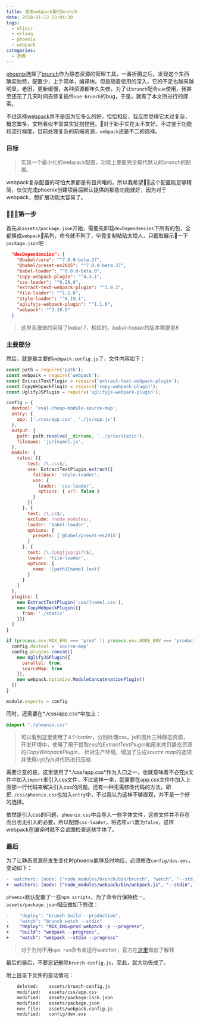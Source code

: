 ```yaml
---
title: 使用webpack取代brunch
date: 2018-01-13 23:04:30
tags:
  - elixir
  - erlang
  - phoenix
  - webpack
categories:
  - 折腾
---
```


[phoenix][phx]选择了[brunch][brunch]作为静态资源的管理工具，一番折腾之后，发现这个东西确实独特，配置少，上手简单，编译快。但是随着使用的深入，它的不足也越来越明显，老旧，更新缓慢，各种资源都年久失修。为了让`brunch`配合`vue`使用，我甚至还花了几天时间去修复插件`vue-brunch`的bug，于是，就有了本文所进行的探索。

不过选择[webpack][webpack]并不是因为它多么的好，恰恰相反，我反而觉得它太过复杂，概念繁多，文档看似丰富其实犹抱琵琶。对于新手实在太不友好。不过鉴于功能和流行程度，目前处理复杂的前端资源，`webpack`还是不二的选择。

### 目标
> 实现一个最小化的webpack配置，功能上要能完全取代默认的brunch的配置。

webpack复杂配置的可怕大家都是有目共睹的，所以我希望这个配置能足够精简，仅仅完成phoenix创建项目后默认提供的那些功能就好，因为对于webpack，想扩展功能太容易了。

### 第一步
首先从`assets/package.json`开始，需要先卸载`devDependencies`下所有的包，全都换成`webpack`系列，命令就不列了，毕竟复制粘贴太烦人，只截取展示一下`package.json`吧：
```json
  "devDependencies": {
    "@babel/core": "^7.0.0-beta.37",
    "@babel/preset-es2015": "^7.0.0-beta.37",
    "babel-loader": "^8.0.0-beta.0",
    "copy-webpack-plugin": "^4.3.1",
    "css-loader": "^0.28.8",
    "extract-text-webpack-plugin": "^3.0.2",
    "file-loader": "^1.1.6",
    "style-loader": "^0.19.1",
    "uglifyjs-webpack-plugin": "^1.1.6",
    "webpack": "^3.10.0"
  }
```

> 这里我激进的采用了*babel 7*，相应的，*babel-loader*的版本需要是*8*


### 主要部分
然后，就是最主要的`webpack.config.js`了，文件内容如下：
```javascript
const path = require('path');
const webpack = require('webpack');
const ExtractTextPlugin = require('extract-text-webpack-plugin');
const CopyWebpackPlugin = require('copy-webpack-plugin');
const UglifyJSPlugin = require('uglifyjs-webpack-plugin');

config = {
  devtool: 'eval-cheap-module-source-map',
  entry: {
    app: ['./css/app.css', './js/app.js']
  },
  output: {
    path: path.resolve(__dirname, '../priv/static'),
    filename: 'js/[name].js',
  },
  module: {
    rules: [{
        test: /\.css$/,
        use: ExtractTextPlugin.extract({
          fallback: 'style-loader',
          use: {
            loader: 'css-loader',
            options: { url: false }
          }
        })
      }, {
        test: /\.js$/,
        exclude: /node_modules/,
        loader: 'babel-loader',
        options: {
          presets: ['@babel/preset-es2015']
        }
      }, {
        test: /\.(png|jpg|gif)$/,
        loader: 'file-loader',
        options: {
          name: '[path][name].[ext]'
        }
      }
    ]
  },
  plugins: [
    new ExtractTextPlugin('css/[name].css'),
    new CopyWebpackPlugin([{
      from: './static'
    }])
  ]
}

if (process.env.MIX_ENV === 'prod' || process.env.NODE_ENV === 'production') {
  config.devtool = 'source-map'
  config.plugins.concat([
    new UglifyJSPlugin({
      parallel: true,
      sourceMap: true
    }),
    new webpack.optimize.ModuleConcatenationPlugin()
  ])
}

module.exports = config
```

同时，还需要在*./css/app.css*中加上：

```css
@import "./phoenix.css"
```

> 可以看到这里使用了4个*loader*，分别处理css，js和图片三种静态资源，
> 开发环境中，使用了用于提取css的*ExtractTextPlugin*和用来拷贝静态资源的*CopyWebpackPlugin*，
> 针对生产环境，增加了生成*source map*的选项并使用*uglifyjs*对代码进行压缩

需要注意的是，这里使用了*./css/app.css*作为入口之一，也就意味着不必在js文件中加入`import`来引入css文件，不过这样一来，就需要在app.css文件中加入上面那一行代码来解决引入css的问题。还有一种无需修改代码的方法，即把`./css/phoenix.css`也加入`entry`中，不过我认为这样不够直观，并不是一个好的选择。

依然是引入css的问题，`phoenix.css`中会导入一些字体文件，这些文件并不存在而且也无引入的必要，所以配置`css-loader`，将选项`url`置为`false`，这样webpack在编译时就不会试图检查这些字体了。

### 最后
为了让静态资源在发生变化时phoenix能够及时响应，必须修改`config/dev.exs`，变动如下：
```diff
-  watchers: [node: ["node_modules/brunch/bin/brunch", "watch", "--stdin",
+  watchers: [node: ["node_modules/webpack/bin/webpack.js", "--stdin", "--color",
```

`phoenix`默认配置了一些`npm scripts`，为了命令行保持统一，`assets/package.json`相应做如下修改：
```diff
-    "deploy": "brunch build --production",
-    "watch": "brunch watch --stdin"
+    "deploy": "MIX_ENV=prod webpack -p --progress",
+    "build": "webpack --progress",
+    "watch": "webpack --stdin --progress"
```
> 对于为何不用`npm run`命令来运行watcher，官方在[这里](https://github.com/phoenixframework/phoenix/issues/1540)做出了解释

最后的最后，不要忘记删除`brunch-config.js`，至此，就大功告成了。

附上目录下文件的变动情况：
```bash
    deleted:    assets/brunch-config.js
    modified:   assets/css/app.css
    modified:   assets/package-lock.json
    modified:   assets/package.json
    new file:   assets/webpack.config.js
    modified:   config/dev.exs
```


[phx]: http://phoenixframework.org
[brunch]: http://brunch.io
[webpack]: https://webpack.js.org